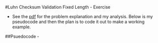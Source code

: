#Luhn Checksum Validation Fixed Length - Exercise 

- See the [pdf](/chapter_2/luhnChecksumValidationFixedLength_inProgress.pdf) for the problem explanation and my analysis. Below is my pseudocode and then the plan is to code it out to make a working example.

##Psuedocode -

